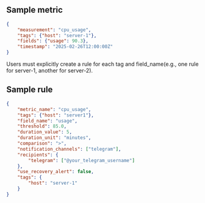 ## Sample metric
```json
{
    "measurement": "cpu_usage",
    "tags": {"host": "server-1"},
    "fields": {"usage": 90.3},
    "timestamp": "2025-02-26T12:00:00Z"
}
```

Users must explicitly create a rule for each tag and field_name(e.g., one rule for server-1, another for server-2).


## Sample rule

```json
{
    "metric_name": "cpu_usage",
    "tags": {"host": "server1"},
    "field_name": "usage",
    "threshold": 85.0,
    "duration_value": 5,
    "duration_unit": "minutes",
    "comparison": ">",
    "notification_channels": ["telegram"],
    "recipients": {
        "telegram": ["@your_telegram_username"]
    },
    "use_recovery_alert": false,
    "tags": {
        "host": "server-1"
    }
}
```